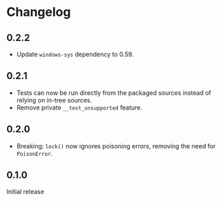 # Changelog
## 0.2.2
* Update `windows-sys` dependency to 0.59.

## 0.2.1
* Tests can now be run directly from the packaged sources instead
  of relying on in-tree sources.
* Remove private `__test_unsupported` feature.

## 0.2.0
* Breaking: `lock()` now ignores poisoning errors, removing the need for `PoisonError`.

## 0.1.0
Initial release

